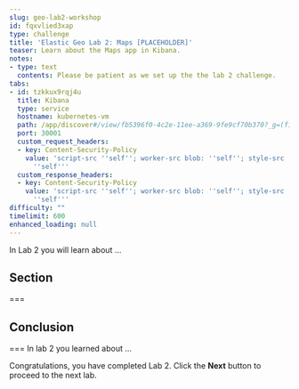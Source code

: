 ```yaml
---
slug: geo-lab2-workshop
id: fqxvlied3xap
type: challenge
title: 'Elastic Geo Lab 2: Maps [PLACEHOLDER]'
teaser: Learn about the Maps app in Kibana.
notes:
- type: text
  contents: Please be patient as we set up the the lab 2 challenge.
tabs:
- id: tzkkux9rqj4u
  title: Kibana
  type: service
  hostname: kubernetes-vm
  path: /app/discover#/view/fb5396f0-4c2e-11ee-a369-9fe9cf70b370?_g=(filters:!(),refreshInterval:(pause:!t,value:60000),time:(from:now-2y,to:now))
  port: 30001
  custom_request_headers:
  - key: Content-Security-Policy
    value: 'script-src ''self''; worker-src blob: ''self''; style-src ''unsafe-inline''
      ''self'''
  custom_response_headers:
  - key: Content-Security-Policy
    value: 'script-src ''self''; worker-src blob: ''self''; style-src ''unsafe-inline''
      ''self'''
difficulty: ""
timelimit: 600
enhanced_loading: null
---
```

In Lab 2 you will learn about ...

## Section
===

## Conclusion
===
In lab 2 you learned about ...

Congratulations, you have completed Lab 2. Click the **Next** button to proceed to the next lab.